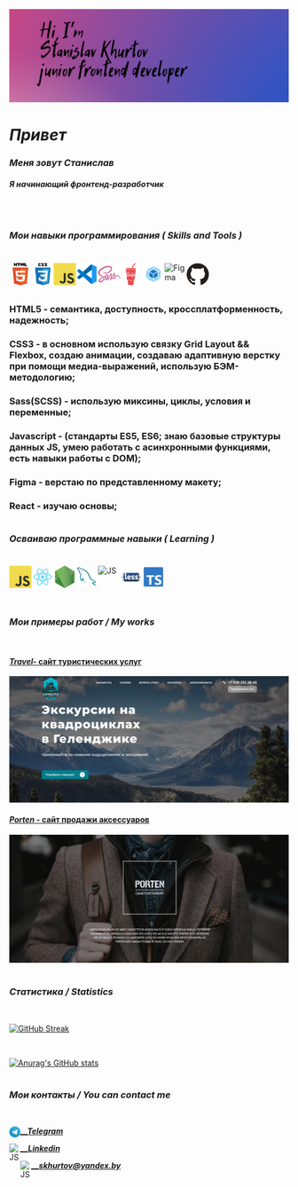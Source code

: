 <img src="./src/img/logo.png"/>


<br>

# ___***Привет***___

### ***Меня зовут Станислав***
#### ***Я начинающий фронтенд-разработчик***

<br>

#
### ***Мои навыки программирования ( Skills and Tools )***

#
<img align="left" alt="HTML5" width="40" src="https://raw.githubusercontent.com/github/explore/80688e429a7d4ef2fca1e82350fe8e3517d3494d/topics/html/html.png" />

<img align="left" alt="CSS" width="40" src="https://raw.githubusercontent.com/github/explore/80688e429a7d4ef2fca1e82350fe8e3517d3494d/topics/css/css.png" />

<img align="left" alt="JS" width="40" src="https://raw.githubusercontent.com/github/explore/80688e429a7d4ef2fca1e82350fe8e3517d3494d/topics/javascript/javascript.png" />

<img align="left" alt="VSCode" width="40" src="https://raw.githubusercontent.com/vscode-icons/vscode-icons/c6a88d017a90b71a98ec62fe829d7e93ec86b46a/icons/file_type_vscode.svg" />

<img align="left" alt="SASS" width="40" src="https://raw.githubusercontent.com/github/explore/80688e429a7d4ef2fca1e82350fe8e3517d3494d/topics/sass/sass.png" />

<img align="left" alt="Gulp" width="40" src="https://raw.githubusercontent.com/github/explore/80688e429a7d4ef2fca1e82350fe8e3517d3494d/topics/gulp/gulp.png" />

<img align="left" alt="WebPack" width="40" src="https://raw.githubusercontent.com/github/explore/80688e429a7d4ef2fca1e82350fe8e3517d3494d/topics/webpack/webpack.png" />

<img align="left" alt="Figma" width="40" src="https://cdn-icons-png.flaticon.com/128/5968/5968705.png" />

<img align="left" alt="Git" width="40" src="https://raw.githubusercontent.com/github/explore/89bdd9644f44d1b12180fd512b95574fe4c54617/topics/github-api/github-api.png" />

<br>
<br>
<br>


### **HTML5** - семантика, доступность, кроссплатформенность, надежность;
 ### **CSS3** - в основном использую связку Grid Layout && Flexbox, создаю анимации, создаваю адаптивную верстку при помощи медиа-выражений, использую БЭМ-методологию;
 ### **Sass(SCSS)** - использую миксины, циклы, условия и переменные;
 ### **Javascript** - (стандарты ES5, ES6; знаю базовые структуры данных JS, умею работать с асинхронными функциями, есть навыки работы с DOM);
 ### **Figma** - верстаю по представленному макету;
 ### **React** -  изучаю основы;

#

### ***Осваиваю программные навыки ( Learning )***

#

<img align="left" alt="JS" width="40" src="https://raw.githubusercontent.com/github/explore/80688e429a7d4ef2fca1e82350fe8e3517d3494d/topics/javascript/javascript.png" />

<img align="left" alt="JS" width="40" src="https://raw.githubusercontent.com/github/explore/80688e429a7d4ef2fca1e82350fe8e3517d3494d/topics/react/react.png" />

<img align="left" alt="JS" width="40" src="https://raw.githubusercontent.com/github/explore/80688e429a7d4ef2fca1e82350fe8e3517d3494d/topics/nodejs/nodejs.png" />

<img align="left" alt="JS" width="40" src="https://raw.githubusercontent.com/vscode-icons/vscode-icons/c6a88d017a90b71a98ec62fe829d7e93ec86b46a/icons/file_type_mysql.svg" />

<img align="left" alt="JS" width="40" src="https://camo.githubusercontent.com/bec2c92468d081617cb3145a8f3d8103e268bca400f6169c3a68dc66e05c971e/68747470733a2f2f76352e676574626f6f7473747261702e636f6d2f646f63732f352e302f6173736574732f6272616e642f626f6f7473747261702d6c6f676f2d736861646f772e706e67" />

<img align="left" alt="JS" width="40" src="https://raw.githubusercontent.com/vscode-icons/vscode-icons/c6a88d017a90b71a98ec62fe829d7e93ec86b46a/icons/file_type_less.svg" />

<img align="left" alt="JS" width="40" src="https://raw.githubusercontent.com/vscode-icons/vscode-icons/c6a88d017a90b71a98ec62fe829d7e93ec86b46a/icons/file_type_typescript_official.svg" />

<br>
<br>
<br>

#

### ***Мои примеры работ / My works***
<br>

####  [***Travel***- сайт туристических услуг](https://stanislavkhurtov.github.io/practice-travel/home.html) 

<img src="./src/img/travel.jpg"/>

<br>

#### [***Porten*** - сайт продажи aксессуаров](https://stanislavkhurtov.github.io/porten/home.html)

<img src="./src/img/porten.jpg"/>

#

### ***Статистика / Statistics***
<br>

[![GitHub Streak](https://github-readme-streak-stats.herokuapp.com/?user=StanislavKhurtov&theme=dark)](https://git.io/streak-stats)

<br>

[![Anurag's GitHub stats](https://github-readme-stats.vercel.app/api?username=StanislavKhurtov&theme=dark)](https://github.com/anuraghazra/github-readme-stats)
<br>
#

### ***Мои контакты / You can contact me***
<br>

<img align="left" alt="JS" width="20" src="https://raw.githubusercontent.com/github/explore/80688e429a7d4ef2fca1e82350fe8e3517d3494d/topics/telegram/telegram.png" />[***__Telegram***](https://t.me/+375257687065/)
<br>

<img align="left" alt="JS" width="20" src="https://cdn-icons.flaticon.com/png/512/3536/premium/3536505.png?token=exp=1654183406~hmac=34cd04f4b36034078d945b5080b1c00a" />[***__Linkedin***](https://www.linkedin.com/in/%D1%81%D1%82%D0%B0%D0%BD%D0%B8%D1%81%D0%BB%D0%B0%D0%B2-%D1%85%D1%83%D1%80%D1%82%D0%BE%D0%B2-4b1002228/)
<br>

<img align="left" alt="JS" width="20" src="https://cdn-icons.flaticon.com/png/128/6052/premium/6052250.png?token=exp=1654182884~hmac=0fb30ab773de05a01fdd1c1a99ff8703" /><a href="mailto:skhurtov@yandex.ru">***__skhurtov@yandex.by***</a>





